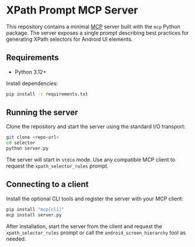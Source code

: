 # XPath Prompt MCP Server

This repository contains a minimal [MCP](https://github.com/modelcontextprotocol) server built with the `mcp` Python package. The server exposes a single prompt describing best practices for generating XPath selectors for Android UI elements.

## Requirements
- Python 3.12+

Install dependencies:

```bash
pip install -r requirements.txt
```

## Running the server

Clone the repository and start the server using the standard I/O transport:

```bash
git clone <repo-url>
cd selector
python server.py
```

The server will start in `stdio` mode. Use any compatible MCP client to request
the `xpath_selector_rules` prompt.

## Connecting to a client

Install the optional CLI tools and register the server with your MCP client:

```bash
pip install "mcp[cli]"
mcp install server.py
```

After installation, start the server from the client and request the
`xpath_selector_rules` prompt or call the `android_screen_hierarchy` tool as
needed.
